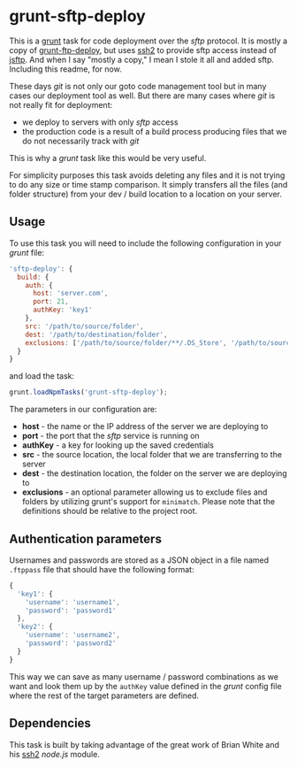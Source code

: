 # grunt-sftp-deploy

This is a [grunt](https://github.com/gruntjs/grunt) task for code deployment over the _sftp_ protocol. It is mostly a copy of [grunt-ftp-deploy](https://github.com/zonak/grunt-ftp-deploy), but uses [ssh2](https://github.com/mscdex/ssh2) to provide sftp access instead of [jsftp](https://github.com/sergi/jsftp). And when I say "mostly a copy," I mean I stole it all and added sftp. Including this readme, for now.

These days _git_ is not only our goto code management tool but in many cases our deployment tool as well. But there are many cases where _git_ is not really fit for deployment:

- we deploy to servers with only _sftp_ access
- the production code is a result of a build process producing files that we do not necessarily track with _git_

This is why a _grunt_ task like this would be very useful.

For simplicity purposes this task avoids deleting any files and it is not trying to do any size or time stamp comparison. It simply transfers all the files (and folder structure) from your dev / build location to a location on your server.

## Usage

To use this task you will need to include the following configuration in your _grunt_ file:

```javascript
'sftp-deploy': {
  build: {
    auth: {
      host: 'server.com',
      port: 21,
      authKey: 'key1'
    },
    src: '/path/to/source/folder',
    dest: '/path/to/destination/folder',
    exclusions: ['/path/to/source/folder/**/.DS_Store', '/path/to/source/folder/**/Thumbs.db', 'dist/tmp']
  }
}
```

and load the task:

```javascript
grunt.loadNpmTasks('grunt-sftp-deploy');
```

The parameters in our configuration are:

- **host** - the name or the IP address of the server we are deploying to
- **port** - the port that the _sftp_ service is running on
- **authKey** - a key for looking up the saved credentials
- **src** - the source location, the local folder that we are transferring to the server
- **dest** - the destination location, the folder on the server we are deploying to
- **exclusions** - an optional parameter allowing us to exclude files and folders by utilizing grunt's support for `minimatch`. Please note that the definitions should be relative to the project root.

## Authentication parameters

Usernames and passwords are stored as a JSON object in a file named `.ftppass` file that should have the following format:

```javascript
{
  'key1': {
    'username': 'username1',
    'password': 'password1'
  },
  'key2': {
    'username': 'username2',
    'password': 'password2'
  }
}
```

This way we can save as many username / password combinations as we want and look them up by the `authKey` value defined in the _grunt_ config file where the rest of the target parameters are defined.

## Dependencies

This task is built by taking advantage of the great work of Brian White and his [ssh2](https://github.com/mscdex/ssh2) _node.js_ module.

